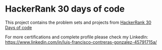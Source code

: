 # HackerRank 30 days of code

This project contains the problem sets and projects from [HackerRank 30 Days of code](https://www.hackerrank.com/domains/tutorials/30-days-of-code) 

For more certifications and complete profile please check my LinkedIn: https://www.linkedin.com/in/luis-francisco-contreras-gonzalez-45791715a/